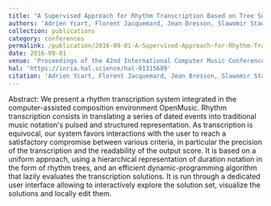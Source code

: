 ```yaml
---
title: "A Supervised Approach for Rhythm Transcription Based on Tree Series Enumeration"
authors: 'Adrien Ycart, Florent Jacquemard, Jean Bresson, Slawomir Staworko'
collection: publications
category: conferences
permalink: /publication/2016-09-01-A-Supervised-Approach-for-Rhythm-Transcription-Based-on-Tree-Series-Enumeration
date: 2016-09-01
venue: 'Proceedings of the 42nd International Computer Music Conference (ICMC)'
hal: 'https://inria.hal.science/hal-01315689'
citation: 'Adrien Ycart, Florent Jacquemard, Jean Bresson, Slawomir Staworko, &quot;A Supervised Approach for Rhythm Transcription Based on Tree Series Enumeration&quot; In the proceedings of the 42nd International Computer Music Conference (ICMC), 2016.'
---
```

Abstract:
We present a rhythm transcription system integrated in the computer-assisted composition environment OpenMusic. Rhythm transcription consists in translating a series of dated events into traditional music notation's pulsed and structured representation. As transcription is equivocal, our system favors interactions with the user to reach a satisfactory compromise between various criteria, in particular the precision of the transcription and the readability of the output score. It is based on a uniform approach, using a hierarchical representation of duration notation in the form of rhythm trees, and an efficient dynamic-programming algorithm that lazily evaluates the transcription solutions. It is run through a dedicated user interface allowing to interactively explore the solution set, visualize the solutions and locally edit them.